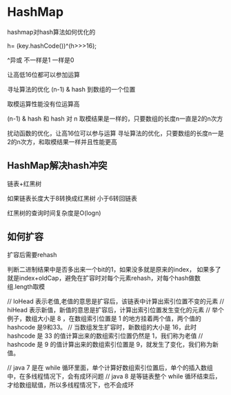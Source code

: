 # HashMap

hashmap对hash算法如何优化的

h= (key.hashCode())^(h>>>16);

^异或 不一样是1 一样是0

让高低16位都可以参加运算

寻址算法的优化
(n-1) & hash 到数组的一个位置

取模运算性能没有位运算高

(n-1) & hash 和 hash 对 n 取模结果是一样的，只要数组的长度n一直是2的n次方

扰动函数的优化，让高16位可以参与运算
寻址算法的优化，只要数组的长度n一是2的n次方，和取模结果一样并且性能更高


## HashMap解决hash冲突
链表+红黑树

如果链表长度大于8转换成红黑树
小于6转回链表

红黑树的查询时间复杂度是O(logn)

## 如何扩容

扩容后需要rehash

判断二进制结果中是否多出来一个bit的1，如果没多就是原来的index，
如果多了就是index+oldCap，避免在扩容时对每个元素rehash，对每个hash做数组.length取模

// loHead 表示老值,老值的意思是扩容后，该链表中计算出索引位置不变的元素
// hiHead 表示新值，新值的意思是扩容后，计算出索引位置发生变化的元素
// 举个例子，数组大小是 8 ，在数组索引位置是 1 的地方挂着两个值，两个值的 hashcode 是9和33。
// 当数组发生扩容时，新数组的大小是 16，此时 hashcode 是 33 的值计算出来的数组索引位置仍然是 1，我们称为老值
// hashcode 是 9 的值计算出来的数组索引位置是 9，就发生了变化，我们称为新值。

// java 7 是在 while 循环里面，单个计算好数组索引位置后，单个的插入数组中，在多线程情况下，会有成环问题
// java 8 是等链表整个 while 循环结束后，才给数组赋值，所以多线程情况下，也不会成环

